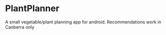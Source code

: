 # PlantPlanner
A small vegetable/plant planning app for android. Recommendations work in Canberra only

